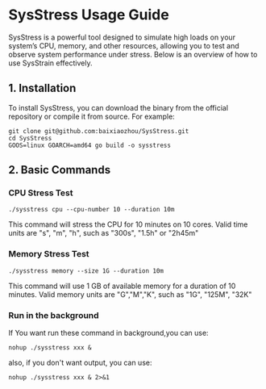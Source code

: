 # SysStress Usage Guide

SysStress is a powerful tool designed to simulate high loads on your system’s CPU, memory, and other resources, allowing you to test and observe system performance under stress. Below is an overview of how to use SysStrain effectively.

## 1. Installation
To install SysStress, you can download the binary from the official repository or compile it from source. For example:
```
git clone git@github.com:baixiaozhou/SysStress.git
cd SysStress
GOOS=linux GOARCH=amd64 go build -o sysstress
```

## 2. Basic Commands

### CPU Stress Test

```
./sysstress cpu --cpu-number 10 --duration 10m
```
This command will stress the CPU for 10 minutes on 10 cores. Valid time units are "s", "m", "h", such as "300s", "1.5h" or "2h45m"

### Memory Stress Test

```
./sysstress memory --size 1G --duration 10m
```
This command will use 1 GB of available memory for a duration of 10 minutes. Valid memory units are "G","M","K", such as "1G", "125M", "32K" 

### Run in the background

If You want run these command in background,you can use:
```
nohup ./sysstress xxx &
```
also, if you don't want output, you can use:
```
nohup ./sysstress xxx & 2>&1

```
